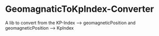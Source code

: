 # GeomagnaticToKpIndex-Converter
A lib to convert from the KP-Index --> geomagneticPosition and geomagneticPosition --> KpIndex
